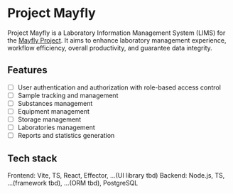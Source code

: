 # Project Mayfly

Project Mayfly is a Laboratory Information Management System (LIMS) for the [Mayfly Project](https://github.com/Quantori-Academy). It aims to enhance laboratory management experience, workflow efficiency, overall productivity, and guarantee data integrity.

## Features

-   [ ] User authentication and authorization with role-based access control
-   [ ] Sample tracking and management
-   [ ] Substances management
-   [ ] Equipment management
-   [ ] Storage management
-   [ ] Laboratories management
-   [ ] Reports and statistics generation

## Tech stack

Frontend: Vite, TS, React, Effector, ...(UI library tbd)
Backend: Node.js, TS, ...(framework tbd), ...(ORM tbd), PostgreSQL
